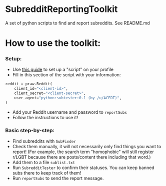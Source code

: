 # SubredditReportingToolkit
A set of python scripts to find and report subreddits. See README.md

# How to use the toolkit:
### Setup:
- Use [this guide](https://github.com/reddit-archive/reddit/wiki/OAuth2-Quick-Start-Example#python-example) to set up a "script" on your profile
- Fill in this section of the script with your information:
```python 
reddit = praw.Reddit(
    client_id="<client-id>",
    client_secret="<client-secret>",
    user_agent="python:subtester:0.1 (by /u/ACEDT)",
)
 ```
 - Add your Reddit username and password to `reportSubs`
 - Follow the instructions to use it!


### Basic step-by-step:
- Find subreddits with `SubFinder`
- Check them manually, it will not necessarily only find things you want to report! (For example, the search term "homophobic" will still register r/LGBT because there are posts/content there including that word.)
- Add them to a file `sublist.txt`
- Run `SubredditTester` to confirm their statuses. You can keep banned subs there to keep track of them!
- Run `reportSubs` to send the report message.
